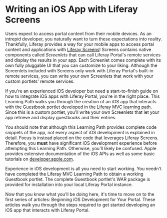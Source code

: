 # Writing an iOS App with Liferay Screens

Users expect to access portal content from their mobile devices. As an intrepid
developer, you naturally want to turn these expectations into reality. 
Thankfully, Liferay provides a way for your mobile apps to access portal
content and applications with 
[Liferay Screens](https://www.liferay.com/supporting-products/liferay-screens)! 
Screens contains native components called *Screenlets* that can call Liferay 
Portal's remote services and display the results in your app. Each Screenlet 
comes complete with its own fully pluggable UI that you can customize to your 
liking. Although the Screenlets included with Screens only work with Liferay 
Portal's built-in remote services, you can write your own Screenlets that work 
with your custom portlets' remote services. 

If you're an experienced iOS developer but need a start-to-finish guide on 
how to integrate iOS apps with Liferay Portal, you're in the right place. This 
Learning Path walks you through the creation of an iOS app that interacts with 
the Guestbook portlet developed in the 
[Liferay MVC learning path](/develop/tutorials/-/knowledge_base/6-2/writing-a-liferay-mvc-application). 
Since this is a custom portlet, you'll write your own Screenlets that let your 
app retrieve and display guestbooks and their entries. 

You should note that although this Learning Path provides complete code snippets 
of the app, not every aspect of iOS development is explained in detail. Focus is 
instead placed on the code that leverages Liferay Screens. Therefore, you 
**must** have significant iOS development experience before attempting this 
Learning Path. Otherwise, you'll likely be confused. Apple provides extensive 
documentation of the iOS APIs as well as some basic tutorials on 
[developer.apple.com](https://developer.apple.com/). 

Experience in iOS development is all you need to start working. You needn't have 
completed the Liferay MVC Learning Path to obtain a working Guestbook portlet. 
The complete Guestbook portlet's WAR package is provided for installation into 
your local Liferay Portal instance. 

Now that you know what you'll be doing here, it's time to move on to the first
series of articles: Beginning iOS Development for Your Portal. These articles 
walk you through the steps required to get started developing an iOS app that 
interacts with Liferay Portal. 
